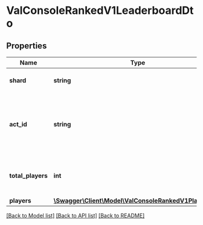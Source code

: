 # ValConsoleRankedV1LeaderboardDto

## Properties
Name | Type | Description | Notes
------------ | ------------- | ------------- | -------------
**shard** | **string** | The shard for the given leaderboard. | 
**act_id** | **string** | The act id for the given leaderboard. Act ids can be found using the val-content API. | 
**total_players** | **int** | The total number of players in the leaderboard. | 
**players** | [**\Swagger\Client\Model\ValConsoleRankedV1PlayerDto[]**](ValConsoleRankedV1PlayerDto.md) |  | 

[[Back to Model list]](../README.md#documentation-for-models) [[Back to API list]](../README.md#documentation-for-api-endpoints) [[Back to README]](../README.md)


